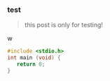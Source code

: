 ### test

> this post is only for testing!

w

```c
#include <stdio.h>
int main (void) {
   return 0;
}
```
